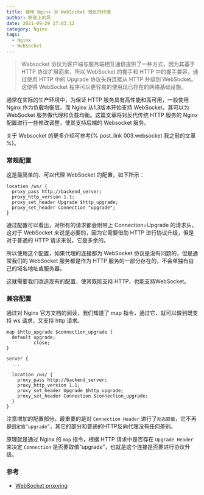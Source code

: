 ```yaml
---
title: 使用 Nginx 对 WebSocket 做反向代理
author: 断崖上的风
date: 2021-09-29 17:03:12
category: Nginx
tags:
  - Nginx
  - WebSocket
---
```


>  Websocket 协议为客户端与服务端相互通信提供了一种方式，因为其基于 HTTP 协议扩展而来，所以 WebSocket 的握手和 HTTP 中的握手兼容，通过使用 HTTP 中的 Upgrade 协议头将连接从 HTTP 升级到 WebSocket。这使得 WebSocket 程序可以更容易的使用现已存在的网络基础设施。

通常在实际的生产环境中，为保证 HTTP 服务具有高性能和高可用，一般使用 Nginx 作为负载均衡层。而 Nginx 从1.3版本开始支持 WebSocket，其可以为 WebSocket 服务做代理和负载均衡。这篇文章将对反代传统 HTTP 服务的 Nginx 配置进行一些修改调整，使其支持后端的 Websocket 服务。

关于 Websocket 的更多介绍可参考{% post_link 003.websocket 我之前的文章 %}。

<!-- more -->

### 常规配置

这是最简单的、可以代理 WebSocket 的配置，如下所示：
```
location /ws/ {
  proxy_pass http://backend_server;
  proxy_http_version 1.1;
  proxy_set_header Upgrade $http_upgrade;
  proxy_set_header Connection "upgrade";
}
```

通过配置可以看出，对所有的请求都会附带上 Connection=Upgrade 的请求头，这对于 WebSocket 来说是必要的，因为它需要借助 HTTP 进行协议升级，但是对于普通的 HTTP 请求来说，它是多余的。

所以使用这个配置，如果代理的连接都为 WebSocket 协议是没有问题的，但是通常我们的 WebSocket 服务都是作为 HTTP 服务的一部分存在的，不会单独有自己的域名地址或服务器。

这就需要我们改造现有的配置，使其既能支持 HTTP，也能支持WebSocket。

### 兼容配置

通过对 Nginx 官方文档的阅读，我们知道了 map 指令，通过它，就可以做到既支持 ws 请求，又支持 http 请求。

```
map $http_upgrade $connection_upgrade {
  default upgrade;
  ''      close;
}

server {
  ...

  location /ws/ {
    proxy_pass http://backend_server;
    proxy_http_version 1.1;
    proxy_set_header Upgrade $http_upgrade;
    proxy_set_header Connection $connection_upgrade;
  }
}
```

注意增加的配置部分，最重要的是对 `Connection Header` 进行了`动态取值`，它不再是`固定值“upgrade”`，其它的部分和普通的HTTP反向代理没有任何差别。

原理就是通过 Nginx 的 `map` 指令，根据 HTTP 请求中是否存在 `Upgrade Header` 来决定 `Connection` 是否要取值“upgrade”，也就是这个连接是否要进行协议升级。

### 参考

- [WebSocket proxying](http://nginx.org/en/docs/http/websocket.html)
